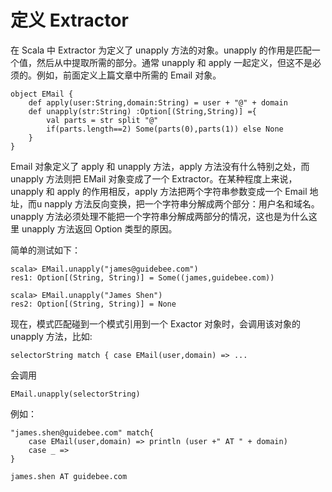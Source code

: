 # 定义 Extractor 

在 Scala 中 Extractor 为定义了 unapply 方法的对象。unapply 的作用是匹配一个值，然后从中提取所需的部分。通常 unapply 和 apply 一起定义，但这不是必须的。例如，前面定义上篇文章中所需的 Email 对象。

```
object EMail {
	def apply(user:String,domain:String) = user + "@" + domain
	def unapply(str:String) :Option[(String,String)] ={
		val parts = str split "@"
		if(parts.length==2) Some(parts(0),parts(1)) else None
	}
}
```

Email 对象定义了 apply 和 unapply 方法，apply 方法没有什么特别之处，而 unapply 方法则把 EMail 对象变成了一个 Extractor。在某种程度上来说，unapply 和 apply 的作用相反，apply 方法把两个字符串参数变成一个 Email 地址，而u napply 方法反向变换，把一个字符串分解成两个部分：用户名和域名。unapply 方法必须处理不能把一个字符串分解成两部分的情况，这也是为什么这里 unapply 方法返回 Option 类型的原因。

简单的测试如下：

```
scala> EMail.unapply("james@guidebee.com")
res1: Option[(String, String)] = Some((james,guidebee.com))
```

```
scala> EMail.unapply("James Shen")
res2: Option[(String, String)] = None
```

现在，模式匹配碰到一个模式引用到一个 Exactor 对象时，会调用该对象的 unapply 方法，比如:

```
selectorString match { case EMail(user,domain) => ...
```

会调用

```
EMail.unapply(selectorString)
```

例如：

```
"james.shen@guidebee.com" match{
	case EMail(user,domain) => println (user +" AT " + domain)
	case _ =>
}
```

```
james.shen AT guidebee.com
```
